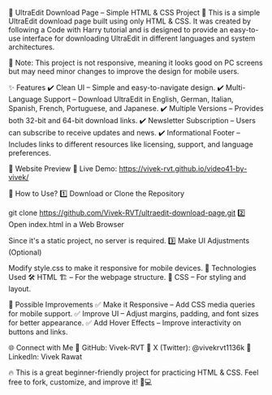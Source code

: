 📄 UltraEdit Download Page – Simple HTML & CSS Project
🚀 This is a simple UltraEdit download page built using only HTML & CSS. It was created by following a Code with Harry tutorial and is designed to provide an easy-to-use interface for downloading UltraEdit in different languages and system architectures.

📌 Note: This project is not responsive, meaning it looks good on PC screens but may need minor changes to improve the design for mobile users.

✨ Features
✔️ Clean UI – Simple and easy-to-navigate design.
✔️ Multi-Language Support – Download UltraEdit in English, German, Italian, Spanish, French, Portuguese, and Japanese.
✔️ Multiple Versions – Provides both 32-bit and 64-bit download links.
✔️ Newsletter Subscription – Users can subscribe to receive updates and news.
✔️ Informational Footer – Includes links to different resources like licensing, support, and language preferences.

📸 Website Preview
🔗 Live Demo: https://vivek-rvt.github.io/video41-by-vivek/



🚀 How to Use?
1️⃣ Download or Clone the Repository

git clone https://github.com/Vivek-RVT/ultraedit-download-page.git
2️⃣ Open index.html in a Web Browser

Since it's a static project, no server is required.
3️⃣ Make UI Adjustments (Optional)

Modify style.css to make it responsive for mobile devices.
📌 Technologies Used
🛠 HTML 🏗️ – For the webpage structure.
🎨 CSS – For styling and layout.

📌 Possible Improvements
✅ Make it Responsive – Add CSS media queries for mobile support.
✅ Improve UI – Adjust margins, padding, and font sizes for better appearance.
✅ Add Hover Effects – Improve interactivity on buttons and links.

🌐 Connect with Me
📌 GitHub: Vivek-RVT
📌 X (Twitter): @vivekrvt1136k
📌 LinkedIn: Vivek Rawat

🔥 This is a great beginner-friendly project for practicing HTML & CSS.
Feel free to fork, customize, and improve it! 🚀💻
